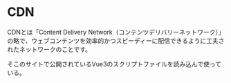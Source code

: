 # CDN
CDNとは「Content Delivery Network（コンテンツデリバリーネットワーク）」の略で、ウェブコンテンツを効率的かつスピーディーに配信できるように工夫されたネットワークのことです。

そこのサイトで公開されているVue3のスクリプトファイルを読み込んで使っている。